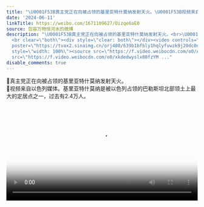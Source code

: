 ```yaml
---
title: "\U0001F53B真主党正在向被占领的基里亚特什莫纳发射天火。\U0001F53B视频来自以色列媒体。基里亚特什莫纳是被以色列占领的巴勒斯坦北部领土上最大的定居点之一，过去有2.4万..."
date: '2024-06-11'
linkTitle: https://weibo.com/1671109627/Oizqe6aE0
source: 包容万物恒河水的微博
description: "\U0001F53B真主党正在向被占领的基里亚特什莫纳发射天火。<br>\U0001F53B视频来自以色列媒体。基里亚特什莫纳是被以色列占领的巴勒斯坦北部领土上最大的定居点之一，过去有2.4万人。
  <br clear=\"both\"><div style=\"clear: both\"></div><video controls=\"controls\"
  poster=\"https://tvax2.sinaimg.cn/orj480/639b1bfbly1hqlyfvwzk9j20dc0nk74n.jpg\"
  style=\"width: 100%\"><source src=\"https://f.video.weibocdn.com/o0/Ak2O0xW7lx08fzYMQMly0104120067Qs0E010.mp4?label=mp4_hd&amp;template=480x848.24.0&amp;ori=0&amp;ps=1Cx9YB1mmR49jS&amp;Expires=1718140422&amp;ssig=vywg8B%2F9W9&amp;KID=unistore,video\"><source
  src=\"https://f.video.weibocdn.com/o0/xkdedwyslx08fzYM ..."
disable_comments: true
---
```

🔻真主党正在向被占领的基里亚特什莫纳发射天火。<br>🔻视频来自以色列媒体。基里亚特什莫纳是被以色列占领的巴勒斯坦北部领土上最大的定居点之一，过去有2.4万人。 <br clear="both"><div style="clear: both"></div><video controls="controls" poster="https://tvax2.sinaimg.cn/orj480/639b1bfbly1hqlyfvwzk9j20dc0nk74n.jpg" style="width: 100%"><source src="https://f.video.weibocdn.com/o0/Ak2O0xW7lx08fzYMQMly0104120067Qs0E010.mp4?label=mp4_hd&amp;template=480x848.24.0&amp;ori=0&amp;ps=1Cx9YB1mmR49jS&amp;Expires=1718140422&amp;ssig=vywg8B%2F9W9&amp;KID=unistore,video"><source src="https://f.video.weibocdn.com/o0/xkdedwyslx08fzYM ...
